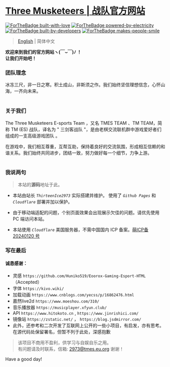 # [ Three Musketeers | 战队官方网站 ](https://tmes.eu.org/)
[![ForTheBadge built-with-love](http://ForTheBadge.com/images/badges/built-with-love.svg)](https://GitHub.com/Naereen/)
[![ForTheBadge powered-by-electricity](http://ForTheBadge.com/images/badges/powered-by-electricity.svg)](http://ForTheBadge.com)
[![ForTheBadge built-by-developers](http://ForTheBadge.com/images/badges/built-by-developers.svg)](https://GitHub.com/Naereen/)
[![ForTheBadge makes-people-smile](http://ForTheBadge.com/images/badges/makes-people-smile.svg)](http://ForTheBadge.com)

> [English](README.md) | 简体中文 <br>


<b>欢迎来到我们的官方网站ヽ(￣⌣￣)ﾉ ！
<br>让我们开始吧！<br></b>


### 团队理念
冰冻三尺，非一日之寒。积土成山，非斯须之作。我们始终坚信理想信念，心怀山海，一齐向未来。<br><br>


### 关于我们
The Three Musketeers E-sports Team ，又名 TMES TEAM 、TM TEAM，简称 TM (ES) 战队，译名为 " 三剑客战队 "，是由老棋交流联机群中游戏爱好者们组成的一支高级游戏团队 。<br><p></p>在游戏中，我们相互尊重，互帮互助，保持着良好的交流氛围，形成相互信赖的和谐关系。我们始终共同进步，团结一致，努力做好每一个细节，力争上游。<br><br>


### 我说两句
> 本站的<b>源码</b>地址于此。
- 本站由站长  <i>`ThirteenIce2973`</i>  实际搭建并维护。 使用了 <i>`Github Pages`</i> 和 <i>`Cloudflare`</i> 部署并加以保护。

- 由于移动端适配的问题，个别页面效果会出现展示欠佳的问题。请优先使用 PC 端访问本站。

- 本站使用 <i>`Cloudflare`</i> 美国服务器，不需中国国内 ICP 备案。[萌ICP备 20240120 号](https://icp.gov.moe/?keyword=20240120)

### 写在最后
#### 诚恳感谢：
- 灵感 `https://github.com/Huniko519/Eoorox-Gaming-Esport-HTML` （Accepted）
- 字体 `https://kivo.wiki/`
- 加载动画 `https://www.cnblogs.com/yecss/p/16862476.html`
- 嘉然live2d `https://www.moeshou.com/310/`
- 音乐播放器 `https://musicplayer.xfyun.club/`
- API `https://www.hitokoto.cn` , `https://www.jinrishici.com/`
- 镜像站 `https://zstatic.net/` ， `https://blog.jsdmirror.com/`
- 此外，还参考和二次开发了互联网上公开的一些小项目，有启发，亦有思考。在源代码处保留署名，但暂不列于此处，深感抱歉

> 该项目不商用不盈利，供学习与自娱自乐之用。<br>有问题请及时联系，信箱: 2973@tmes.eu.org   谢谢！

Have a good day!
